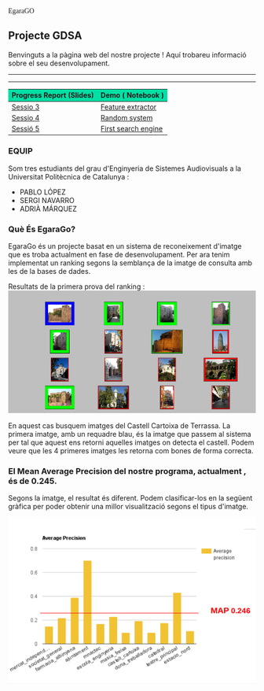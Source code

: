 <font face="Comic Sans MS"> EgaraGO</font>
## Projecte GDSA

Benvinguts a la pàgina web del nostre projecte !
Aquí trobareu informació sobre el seu desenvolupament.

***

***  

<table> 
        <thead>
        <tr>
              <th BGCOLOR="#01DFA5">Progress Report (Slides)</th>
              <th BGCOLOR="#01DFA5">Demo ( Notebook )</th>
           </tr>
           </thead>
           <tbody >
           <tr>
              <td><a href="https://docs.google.com/presentation/d/1UeMRaRQHtqzRAGYTKyew4l1ZVFne8FykBzHa77rgHTE/edit#slide=id.p" > Sessio 3</a> </td>
              <td> <a href= "https://github.com/gdsa-upc/EgaraGO/blob/master/Sessio3/PrimerScript.ipynb2"> Feature extractor</a> </td>
          </tr>
          <tr>
              <td><a href="https://docs.google.com/presentation/d/1FElw3wB09kewor5mdKbvPPm-bbtXHXuGJ7aZfIRPLeA/edit#slide=id.g19dadb106c_0_59" > Sessio 4</a></td>
              <td> <a href="https://github.com/gdsa-upc/EgaraGO/tree/master/Sessio4" >Random system </a></td>
          </tr>
          <tr>
              <td><a href="https://docs.google.com/presentation/d/1fBsOT1efNTmQegLOExFy2-xjiymivh_vvsCnBiclJPw/edit#slide=id.g1a029ee159_2_22" > Sessió 5 </a></td>
              <td> <a href="https://github.com/gdsa-upc/EgaraGO/blob/master/Sessio5/sesion5.ipynb">First search engine</a></td>
          </tr>
          </tbody>
        </table>
   
### **EQUIP** 
Som tres estudiants del grau d'Enginyeria de Sistemes Audiovisuals a la Universitat Politècnica de Catalunya :

* PABLO LÓPEZ 
* SERGI NAVARRO 
* ADRIÀ MÁRQUEZ


### **Què És EgaraGo?**

EgaraGo és un projecte basat en un sistema de reconeixement d'imatge que es troba actualment en fase de desenvolupament.
Per ara tenim implementat un ranking segons la semblança de la imatge de consulta amb les de la bases de dades. 

Resultats de la primera prova del ranking :
![foto](https://github.com/gdsa-upc/EgaraGO/blob/gh-pages/images/Pantallazo-2016-12-09%2011-37-16.png?raw=true)

En aquest cas busquem imatges del Castell Cartoixa de Terrassa. La primera imatge, amb un requadre blau, és la imatge que passem al sistema per tal que aquest ens retorni aquelles imatges on detecta el castell. Podem veure que les 4 primeres imatges les retorna com bones de forma correcta. 


### El Mean Average Precision del nostre programa, actualment , és de 0.245. 
Segons la imatge, el resultat és diferent. Podem clasificar-los en la següent gràfica per poder obtenir una millor visualització segons el tipus d'imatge. 

![foto](https://github.com/gdsa-upc/EgaraGO/blob/gh-pages/images/Pantallazo-2016-12-21%2023-13-18.png?)
